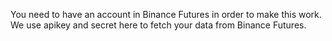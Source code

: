 You need to have an account in Binance Futures in order to make this work. We use apikey and secret here to fetch your data from Binance Futures.

